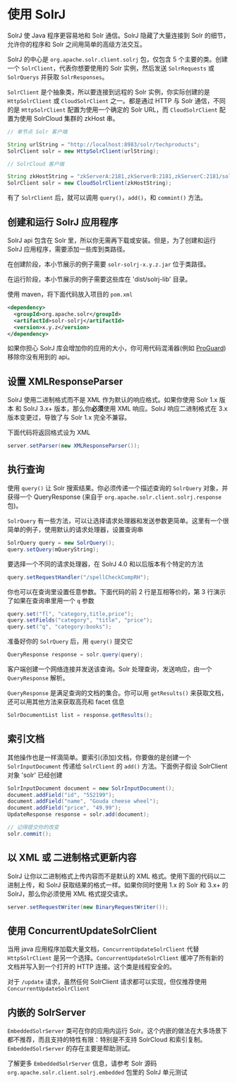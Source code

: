 # 使用 SolrJ

SolrJ 使 Java 程序更容易地和 Solr 通信。SolrJ 隐藏了大量连接到 Solr 的细节，允许你的程序和 Solr 之间用简单的高级方法交互。

SolrJ 的中心是 `org.apache.solr.client.solrj` 包，仅包含 5 个主要的类。创建一个 `SolrClient`，代表你想要使用的 Solr 实例，然后发送 `SolrRequests` 或 `SolrQuerys` 并获取 `SolrResponses`。

`SolrClient` 是个抽象类，所以要连接到远程的 Solr 实例，你实际创建的是 `HttpSolrClient` 或  `CloudSolrClient` 之一。都是通过 HTTP 与 Solr 通信，不同的是 `HttpSolrClient` 配置为使用一个确定的 Solr URL，而 `CloudSolrClient` 配置为使用 SolrCloud 集群的 zkHost 串。

```java
// 单节点 Solr 客户端

String urlString = "http://localhost:8983/solr/techproducts";
SolrClient solr = new HttpSolrClient(urlString);
```

```java
// SolrCloud 客户端

String zkHostString = "zkServerA:2181,zkServerB:2181,zkServerC:2181/solr";
SolrClient solr = new CloudSolrClient(zkHostString);
```

有了 `SolrClient` 后，就可以调用 `query()`，`add()`，和 `commint()` 方法。

## 创建和运行 SolrJ 应用程序

SolrJ api 包含在 Solr 里，所以你无需再下载或安装。但是，为了创建和运行 SolrJ 应用程序，需要添加一些库到类路径。

在创建阶段，本小节展示的例子需要 `solr-solrj-x.y.z.jar` 位于类路径。

在运行阶段，本小节展示的例子需要这些库在 'dist/solrj-lib' 目录。

使用 maven，将下面代码放入项目的 `pom.xml`

```xml
<dependency>
  <groupId>org.apache.solr</groupId>
  <artifactId>solr-solrj</artifactId>
  <version>x.y.z</version>
</dependency>
```

如果你担心 SolrJ 库会增加你的应用的大小，你可用代码混淆器(例如 [ProGuard](proguard.sourceforge.net))移除你没有用到的 api。

## 设置 XMLResponseParser

SolrJ 使用二进制格式而不是 XML 作为默认的响应格式。如果你使用 Solr 1.x 版本 和 SolrJ 3.x+ 版本，那么你**必须**使用 XML 响应。SolrJ 响应二进制格式在 3.x 版本变更过，导致了与 Solr 1.x 完全不兼容。

下面代码将返回格式设为 XML

```java
server.setParser(new XMLResponseParser());
```

## 执行查询

使用 `query()` 让 Solr 搜索结果。你必须传递一个描述查询的 `SolrQuery` 对象，并获得一个 QueryResponse (来自于 `org.apache.solr.client.solrj.response` 包)。

`SolrQuery` 有一些方法，可以让选择请求处理器和发送参数更简单。这里有一个很简单的例子，使用默认的请求处理器，设置查询串

```java
SolrQuery query = new SolrQuery();
query.setQuery(mQueryString);
```

要选择一个不同的请求处理器，在 SolrJ 4.0 和以后版本有个特定的方法

```java
query.setRequestHandler("/spellCheckCompRH");
```

你也可以在查询里设置任意参数。下面代码的前 2 行是互相等价的，第 3 行演示了如果在查询串里用一个 `q` 参数

```java
query.set("fl", "category,title,price");
query.setFields("category", "title", "price");
query.set("q", "category:books");
```

准备好你的 `SolrQuery` 后，用 `query()` 提交它

```java
QueryResponse response = solr.query(query);
```

客户端创建一个网络连接并发送该查询。Solr 处理查询，发送响应，由一个 `QueryResponse` 解析。

`QueryResponse` 是满足查询的文档的集合。你可以用 `getResults()` 来获取文档，还可以用其他方法来获取高亮和 facet 信息

```java
SolrDocumentList list = response.getResults();
```

## 索引文档

其他操作也是一样滴简单。要索引(添加)文档，你要做的是创建一个 `SolrInputDocument` 传递给 `SolrClient` 的 `add()` 方法。下面例子假设 SolrClient 对象 'solr' 已经创建

```java
SolrInputDocument document = new SolrInputDocument();
document.addField("id", "552199");
document.addField("name", "Gouda cheese wheel");
document.addField("price", "49.99");
UpdateResponse response = solr.add(document);

// 记得提交你的改变
solr.commit();
```

## 以 XML 或 二进制格式更新内容

SolrJ 让你以二进制格式上传内容而不是默认的 XML 格式。使用下面的代码以二进制上传，和 SolrJ 获取结果的格式一样。如果你同时使用 1.x 的 Solr 和 3.x+ 的 SolrJ，那么你必须使用 XML 格式提交请求。

```java
server.setRequestWriter(new BinaryRequestWriter());
```

## 使用 ConcurrentUpdateSolrClient

当用 java 应用程序加载大量文档，`ConcurrentUpdateSolrClient` 代替 `HttpSolrClient` 是另一个选择。`ConcurrentUpdateSolrClient` 缓冲了所有新的文档并写入到一个打开的 HTTP 连接。这个类是线程安全的。

对于 `/update` 请求，虽然任何 SolrClient 请求都可以实现，但仅推荐使用 `ConcurrentUpdateSolrClient`

## 内嵌的 SolrServer

`EmbeddedSolrServer` 类可在你的应用内运行 Solr。这个内嵌的做法在大多场景下都不推荐，而且支持的特性有限：特别是不支持 SolrCloud 和索引复制。`EmbeddedSolrServer` 的存在主要是帮助测试。

了解更多 `EmbeddedSolrServer` 信息，请参考 Solr 源码 `org.apache.solr.client.solrj.embedded` 包里的 SolrJ 单元测试